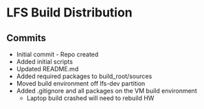 # LFS Build Distribution 

## Commits
* Initial commit - Repo created
* Added initial scripts
* Updated README.md
* Added required packages to build_root/sources
* Moved build environment off lfs-dev partition
* Added .gitignore and all packages on the VM build environment
    * Laptop build crashed will need to rebuild HW